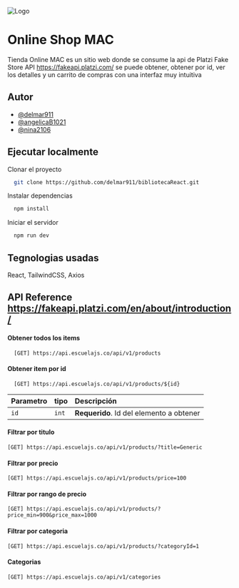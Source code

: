 
![Logo](https://i.postimg.cc/Df9kXxq1/logo-Blanco.png)


# Online Shop MAC

Tienda Online MAC es un sitio web donde se consume la api de  Platzi Fake Store API https://fakeapi.platzi.com/ se puede obtener, obtener por id, ver los detalles y un carrito de compras con una interfaz muy intuitiva


## Autor

- [@delmar911](https://github.com/delmar911)
- [@angelicaB1021](https://github.com/angelicaB1021)
- [@nina2106](https://github.com/nina2106)


## Ejecutar localmente

Clonar el proyecto

```bash
  git clone https://github.com/delmar911/bibliotecaReact.git
```

Instalar dependencias

```bash
  npm install
```

Iniciar el servidor

```bash
  npm run dev
```


## Tegnologias usadas

 React, TailwindCSS, Axios


## API Reference https://fakeapi.platzi.com/en/about/introduction/

#### Obtener todos los items

```http
  [GET] https://api.escuelajs.co/api/v1/products
```


#### Obtener item por id

```http
  [GET] https://api.escuelajs.co/api/v1/products/${id}
```

| Parametro | tipo     | Descripción                       |
| :-------- | :------- | :-------------------------------- |
| `id`      | `int` | **Requerido**. Id del elemento a obtener|

#### Filtrar por titulo
```http
[GET] https://api.escuelajs.co/api/v1/products/?title=Generic
```
#### Filtrar por precio
```http
[GET] https://api.escuelajs.co/api/v1/products/price=100
```
#### Filtrar por rango de precio
```http
[GET] https://api.escuelajs.co/api/v1/products/?price_min=900&price_max=1000
```
#### Filtrar por categoria
```http
[GET] https://api.escuelajs.co/api/v1/products/?categoryId=1
```
#### Categorias
```http
[GET] https://api.escuelajs.co/api/v1/categories
```
